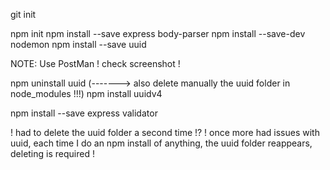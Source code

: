 git init

npm init
npm install --save express body-parser
npm install --save-dev nodemon
npm install --save uuid

NOTE: Use PostMan ! check screenshot !

npm uninstall uuid                               (------->   also delete manually the uuid folder in node_modules !!!)
npm install uuidv4

npm install --save express validator

! had to delete the uuid folder a second time !?
! once more had issues with uuid, each time I do an npm install of anything, the uuid folder reappears, deleting is required !